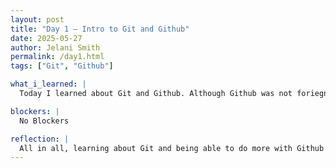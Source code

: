 ```yaml
---
layout: post
title: "Day 1 – Intro to Git and Github"
date: 2025-05-27
author: Jelani Smith
permalink: /day1.html
tags: ["Git", "Github"]

what_i_learned: |
  Today I learned about Git and Github. Although Github was not foriegn to me, I learned about different Git commands such as git log, clone, and status. I also learned about a Distributed Version Control system.

blockers: |
  No Blockers

reflection: |
  All in all, learning about Git and being able to do more with Github was fun and exciting. I am excited to learn more.
---
```

